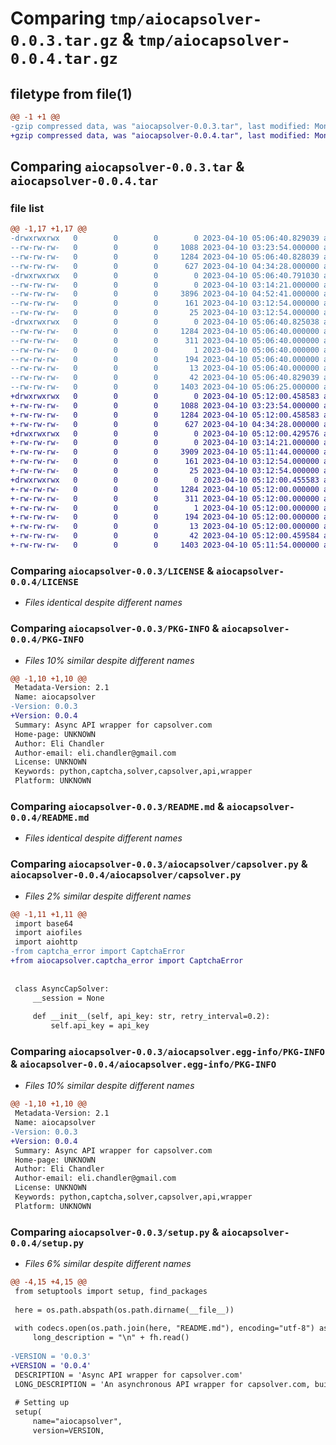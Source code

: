 # Comparing `tmp/aiocapsolver-0.0.3.tar.gz` & `tmp/aiocapsolver-0.0.4.tar.gz`

## filetype from file(1)

```diff
@@ -1 +1 @@
-gzip compressed data, was "aiocapsolver-0.0.3.tar", last modified: Mon Apr 10 05:06:40 2023, max compression
+gzip compressed data, was "aiocapsolver-0.0.4.tar", last modified: Mon Apr 10 05:12:00 2023, max compression
```

## Comparing `aiocapsolver-0.0.3.tar` & `aiocapsolver-0.0.4.tar`

### file list

```diff
@@ -1,17 +1,17 @@
-drwxrwxrwx   0        0        0        0 2023-04-10 05:06:40.829039 aiocapsolver-0.0.3/
--rw-rw-rw-   0        0        0     1088 2023-04-10 03:23:54.000000 aiocapsolver-0.0.3/LICENSE
--rw-rw-rw-   0        0        0     1284 2023-04-10 05:06:40.828039 aiocapsolver-0.0.3/PKG-INFO
--rw-rw-rw-   0        0        0      627 2023-04-10 04:34:28.000000 aiocapsolver-0.0.3/README.md
-drwxrwxrwx   0        0        0        0 2023-04-10 05:06:40.791030 aiocapsolver-0.0.3/aiocapsolver/
--rw-rw-rw-   0        0        0        0 2023-04-10 03:14:21.000000 aiocapsolver-0.0.3/aiocapsolver/__init__.py
--rw-rw-rw-   0        0        0     3896 2023-04-10 04:52:41.000000 aiocapsolver-0.0.3/aiocapsolver/capsolver.py
--rw-rw-rw-   0        0        0      161 2023-04-10 03:12:54.000000 aiocapsolver-0.0.3/aiocapsolver/captcha_error.py
--rw-rw-rw-   0        0        0       25 2023-04-10 03:12:54.000000 aiocapsolver-0.0.3/aiocapsolver/solution.py
-drwxrwxrwx   0        0        0        0 2023-04-10 05:06:40.825038 aiocapsolver-0.0.3/aiocapsolver.egg-info/
--rw-rw-rw-   0        0        0     1284 2023-04-10 05:06:40.000000 aiocapsolver-0.0.3/aiocapsolver.egg-info/PKG-INFO
--rw-rw-rw-   0        0        0      311 2023-04-10 05:06:40.000000 aiocapsolver-0.0.3/aiocapsolver.egg-info/SOURCES.txt
--rw-rw-rw-   0        0        0        1 2023-04-10 05:06:40.000000 aiocapsolver-0.0.3/aiocapsolver.egg-info/dependency_links.txt
--rw-rw-rw-   0        0        0      194 2023-04-10 05:06:40.000000 aiocapsolver-0.0.3/aiocapsolver.egg-info/requires.txt
--rw-rw-rw-   0        0        0       13 2023-04-10 05:06:40.000000 aiocapsolver-0.0.3/aiocapsolver.egg-info/top_level.txt
--rw-rw-rw-   0        0        0       42 2023-04-10 05:06:40.829039 aiocapsolver-0.0.3/setup.cfg
--rw-rw-rw-   0        0        0     1403 2023-04-10 05:06:25.000000 aiocapsolver-0.0.3/setup.py
+drwxrwxrwx   0        0        0        0 2023-04-10 05:12:00.458583 aiocapsolver-0.0.4/
+-rw-rw-rw-   0        0        0     1088 2023-04-10 03:23:54.000000 aiocapsolver-0.0.4/LICENSE
+-rw-rw-rw-   0        0        0     1284 2023-04-10 05:12:00.458583 aiocapsolver-0.0.4/PKG-INFO
+-rw-rw-rw-   0        0        0      627 2023-04-10 04:34:28.000000 aiocapsolver-0.0.4/README.md
+drwxrwxrwx   0        0        0        0 2023-04-10 05:12:00.429576 aiocapsolver-0.0.4/aiocapsolver/
+-rw-rw-rw-   0        0        0        0 2023-04-10 03:14:21.000000 aiocapsolver-0.0.4/aiocapsolver/__init__.py
+-rw-rw-rw-   0        0        0     3909 2023-04-10 05:11:44.000000 aiocapsolver-0.0.4/aiocapsolver/capsolver.py
+-rw-rw-rw-   0        0        0      161 2023-04-10 03:12:54.000000 aiocapsolver-0.0.4/aiocapsolver/captcha_error.py
+-rw-rw-rw-   0        0        0       25 2023-04-10 03:12:54.000000 aiocapsolver-0.0.4/aiocapsolver/solution.py
+drwxrwxrwx   0        0        0        0 2023-04-10 05:12:00.455583 aiocapsolver-0.0.4/aiocapsolver.egg-info/
+-rw-rw-rw-   0        0        0     1284 2023-04-10 05:12:00.000000 aiocapsolver-0.0.4/aiocapsolver.egg-info/PKG-INFO
+-rw-rw-rw-   0        0        0      311 2023-04-10 05:12:00.000000 aiocapsolver-0.0.4/aiocapsolver.egg-info/SOURCES.txt
+-rw-rw-rw-   0        0        0        1 2023-04-10 05:12:00.000000 aiocapsolver-0.0.4/aiocapsolver.egg-info/dependency_links.txt
+-rw-rw-rw-   0        0        0      194 2023-04-10 05:12:00.000000 aiocapsolver-0.0.4/aiocapsolver.egg-info/requires.txt
+-rw-rw-rw-   0        0        0       13 2023-04-10 05:12:00.000000 aiocapsolver-0.0.4/aiocapsolver.egg-info/top_level.txt
+-rw-rw-rw-   0        0        0       42 2023-04-10 05:12:00.459584 aiocapsolver-0.0.4/setup.cfg
+-rw-rw-rw-   0        0        0     1403 2023-04-10 05:11:54.000000 aiocapsolver-0.0.4/setup.py
```

### Comparing `aiocapsolver-0.0.3/LICENSE` & `aiocapsolver-0.0.4/LICENSE`

 * *Files identical despite different names*

### Comparing `aiocapsolver-0.0.3/PKG-INFO` & `aiocapsolver-0.0.4/PKG-INFO`

 * *Files 10% similar despite different names*

```diff
@@ -1,10 +1,10 @@
 Metadata-Version: 2.1
 Name: aiocapsolver
-Version: 0.0.3
+Version: 0.0.4
 Summary: Async API wrapper for capsolver.com
 Home-page: UNKNOWN
 Author: Eli Chandler
 Author-email: eli.chandler@gmail.com
 License: UNKNOWN
 Keywords: python,captcha,solver,capsolver,api,wrapper
 Platform: UNKNOWN
```

### Comparing `aiocapsolver-0.0.3/README.md` & `aiocapsolver-0.0.4/README.md`

 * *Files identical despite different names*

### Comparing `aiocapsolver-0.0.3/aiocapsolver/capsolver.py` & `aiocapsolver-0.0.4/aiocapsolver/capsolver.py`

 * *Files 2% similar despite different names*

```diff
@@ -1,11 +1,11 @@
 import base64
 import aiofiles
 import aiohttp
-from captcha_error import CaptchaError
+from aiocapsolver.captcha_error import CaptchaError
 
 
 class AsyncCapSolver:
     __session = None
 
     def __init__(self, api_key: str, retry_interval=0.2):
         self.api_key = api_key
```

### Comparing `aiocapsolver-0.0.3/aiocapsolver.egg-info/PKG-INFO` & `aiocapsolver-0.0.4/aiocapsolver.egg-info/PKG-INFO`

 * *Files 10% similar despite different names*

```diff
@@ -1,10 +1,10 @@
 Metadata-Version: 2.1
 Name: aiocapsolver
-Version: 0.0.3
+Version: 0.0.4
 Summary: Async API wrapper for capsolver.com
 Home-page: UNKNOWN
 Author: Eli Chandler
 Author-email: eli.chandler@gmail.com
 License: UNKNOWN
 Keywords: python,captcha,solver,capsolver,api,wrapper
 Platform: UNKNOWN
```

### Comparing `aiocapsolver-0.0.3/setup.py` & `aiocapsolver-0.0.4/setup.py`

 * *Files 6% similar despite different names*

```diff
@@ -4,15 +4,15 @@
 from setuptools import setup, find_packages
 
 here = os.path.abspath(os.path.dirname(__file__))
 
 with codecs.open(os.path.join(here, "README.md"), encoding="utf-8") as fh:
     long_description = "\n" + fh.read()
 
-VERSION = '0.0.3'
+VERSION = '0.0.4'
 DESCRIPTION = 'Async API wrapper for capsolver.com'
 LONG_DESCRIPTION = 'An asynchronous API wrapper for capsolver.com, built to be reliable and versatile.'
 
 # Setting up
 setup(
     name="aiocapsolver",
     version=VERSION,
```

